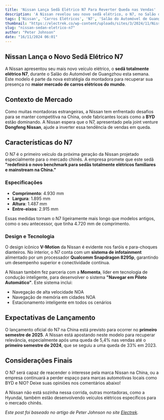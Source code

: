 ```yaml
---
title: 'Nissan Lança Sedã Elétrico N7 Para Reverter Queda nas Vendas'
description: 'A Nissan revelou seu novo sedã elétrico, o N7, no Salão do Automóvel de Guangzhou, como parte de sua estratégia para retomar o mercado chinês.'
tags: ['Nissan', 'Carros Elétricos', 'N7', 'Salão do Automóvel de Guangzhou', 'China']
thumbnail: "https://electrek.co/wp-content/uploads/sites/3/2024/11/Nissan-N7-EV-unveil.jpeg?quality=82&strip=all&w=1400"
slug: "nissan-sedan-eletrico-n7"
author: "Peter Johnson"
date: "16/11/2024 06:01"
---
```


## Nissan Lança o Novo Sedã Elétrico N7

A Nissan apresentou seu mais novo veículo elétrico, o **sedã totalmente elétrico N7**, durante o Salão do Automóvel de Guangzhou esta semana. Este modelo é parte da nova estratégia da montadora para recuperar sua presença no **maior mercado de carros elétricos do mundo**.

## Contexto de Mercado

Como muitas montadoras estrangeiras, a Nissan tem enfrentado desafios para se manter competitiva na China, onde fabricantes locais como a **BYD** estão dominando. A Nissan espera que o N7, apresentado pela joint venture **Dongfeng Nissan**, ajude a inverter essa tendência de vendas em queda.

## Características do N7

O N7 é o primeiro veículo da próxima geração da Nissan projetado especialmente para o mercado chinês. A empresa promete que este sedã **"redefinirá o novo benchmark para sedãs totalmente elétricos familiares e mainstream na China."** 

### Especificações
* **Comprimento**: 4.930 mm  
* **Largura**: 1.895 mm  
* **Altura**: 1.487 mm  
* **Entre-eixos**: 2.915 mm  

Essas medidas tornam o N7 ligeiramente mais longo que modelos antigos, como o seu antecessor, que tinha 4.720 mm de comprimento.  

### Design e Tecnologia
O design icônico **V-Motion** da Nissan é evidente nos faróis e para-choques dianteiros. No interior, o N7 conta com um **sistema de infotainment** alimentado por um processador **Qualcomm Snapdragon 8295p**, garantindo um desempenho superior e conectividade contínua.  

A Nissan também fez parceria com a **Momenta**, líder em tecnologia de condução inteligente, para desenvolver o sistema **"Navegar em Piloto Automático"**. Este sistema inclui:
* Navegação de alta velocidade NOA  
* Navegação de memória em cidades NOA  
* Estacionamento inteligente em todos os cenários

## Expectativas de Lançamento
O lançamento oficial do N7 na China está previsto para ocorrer no **primeiro semestre de 2025**. A Nissan está apostando neste modelo para recuperar relevância, especialmente após uma queda de 5,4% nas vendas até o **primeiro semestre de 2024**, que se seguiu a uma queda de 33% em 2023.  

## Considerações Finais
O N7 será capaz de reacender o interesse pela marca Nissan na China, ou a empresa continuará a perder espaço para marcas automotivas locais como BYD e NIO? Deixe suas opiniões nos comentários abaixo!

A Nissan não está sozinha nessa corrida, outras montadoras, como a Hyundai, também estão desenvolvendo veículos elétricos específicos para o mercado chinês.  

*Este post foi baseado no artigo de Peter Johnson no site [Electrek](https://electrek.co/2024/11/15/nissan-unveils-new-n7-ev-sedan-reverse-sales-slump-china/).*